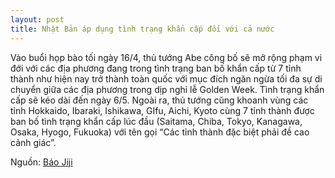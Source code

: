```yaml
---
layout: post
title: Nhật Bản áp dụng tình trạng khẩn cấp đối với cả nước
---
```

Vào buổi họp bào tối ngày 16/4,  thủ tướng Abe công bố sẽ mở rộng phạm vi đới với các địa phương đang trong tình trạng ban bố khẩn cấp từ 7 tỉnh thành như hiện nay trở thành toàn quốc với mục đích ngăn ngừa tối đa sự di chuyển giữa các địa phương trong dịp nghỉ lễ Golden Week. Tình trạng khẩn cấp sẽ kéo dài đến ngày 6/5.
Ngoài ra, thủ tướng cũng khoanh vùng các tỉnh Hokkaido, Ibaraki, Ishikawa, GIfu, Aichi, Kyoto cùng 7 tỉnh thành được ban bố tình trạng khẩn cấp lúc đầu (Saitama, Chiba, Tokyo, Kanagawa, Osaka, Hyogo, Fukuoka)  với tên gọi “Các tỉnh thành đặc biệt phải đề cao cảnh giác”.


Nguồn: [Báo Jiji](https://www.jiji.com/jc/article?k=2020041600764&g=pol)